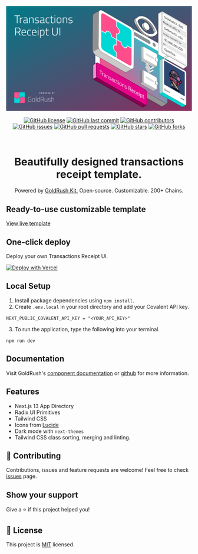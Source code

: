 <div align="center">
  <a href="https://www.covalenthq.com/products/goldrush/" target="_blank">
    <img alt="GoldRush Transactions Receipt Banner" src="https://raw.githubusercontent.com/covalenthq/goldrush-tx-receipt-ui/main/static/grk-tx-banner.png" style="max-width: 100%;"/>
  </a>
  <br/>
  
[![GitHub license](https://img.shields.io/github/license/covalenthq/goldrush-tx-receipt-ui)](https://github.com/covalenthq/goldrush-tx-receipt-ui/blob/main/LICENSE)
[![GitHub last commit](https://img.shields.io/github/last-commit/covalenthq/goldrush-tx-receipt-ui)](https://github.com/covalenthq/goldrush-tx-receipt-ui/commits/master)
[![GitHub contributors](https://img.shields.io/github/contributors/covalenthq/goldrush-tx-receipt-ui)](https://github.com/covalenthq/goldrush-tx-receipt-ui/graphs/contributors)
[![GitHub issues](https://img.shields.io/github/issues/covalenthq/goldrush-tx-receipt-ui)](https://github.com/covalenthq/goldrush-tx-receipt-ui/issues)
[![GitHub pull requests](https://img.shields.io/github/issues-pr/covalenthq/goldrush-tx-receipt-ui)](https://github.com/covalenthq/goldrush-tx-receipt-ui/pulls)
[![GitHub stars](https://img.shields.io/github/stars/covalenthq/goldrush-tx-receipt-ui)](https://github.com/covalenthq/goldrush-tx-receipt-ui/stargazers)
[![GitHub forks](https://img.shields.io/github/forks/covalenthq/goldrush-tx-receipt-ui)](https://github.com/covalenthq/goldrush-tx-receipt-ui/network/members)

<!-- Additional sections of your README -->

</div>

<br/>

<h1 align="center">Beautifully designed transactions receipt template.</h1>

<div align="center">
Powered by <span><a href="https://github.com/covalenthq/goldrush-kit">GoldRush Kit.</a></span> Open-source. Customizable. 200+ Chains.
</div>

## Ready-to-use customizable template

<a href="https://goldrush-tx-receipt-ui.vercel.app">View live template</a>

## One-click deploy

Deploy your own Transactions Receipt UI.

[![Deploy with Vercel](https://vercel.com/button)](https://vercel.com/new/clone?repository-url=https%3A%2F%2Fgithub.com%2Fcovalenthq%2Fgoldrush-tx-receipt-ui&env=NEXT_PUBLIC_COVALENT_API_KEY&envDescription=Visit%20Covalent%20to%20sign%20up%20for%20an%20API%20key&envLink=https%3A%2F%2Fwww.covalenthq.com%2Fplatform%2Fauth%2Fregister%2F)

## Local Setup

1. Install package dependencies using `npm install`.
2. Create `.env.local` in your root directory and add your Covalent API key.
```
NEXT_PUBLIC_COVALENT_API_KEY = "<YOUR_API_KEY>"
```
3. To run the application, type the following into your terminal.
```
npm run dev
```

## Documentation

Visit GoldRush's [component documentation](https://www.covalenthq.com/docs/unified-api/quickstart/goldrush-kit/) or [github](https://github.com/covalenthq/goldrush-kit)  for more information.

## Features

- Next.js 13 App Directory
- Radix UI Primitives
- Tailwind CSS
- Icons from [Lucide](https://lucide.dev)
- Dark mode with `next-themes`
- Tailwind CSS class sorting, merging and linting.


## 🤝 Contributing

Contributions, issues and feature requests are welcome!
Feel free to check <a href="https://github.com/covalenthq/goldrush-tx-receipt-ui/issues">issues</a> page.

## Show your support

Give a ⭐️ if this project helped you!



## 📝 License

This project is <a href="https://github.com/covalenthq/goldrush-tx-receipt-ui/blob/main/LICENSE">MIT</a> licensed.

